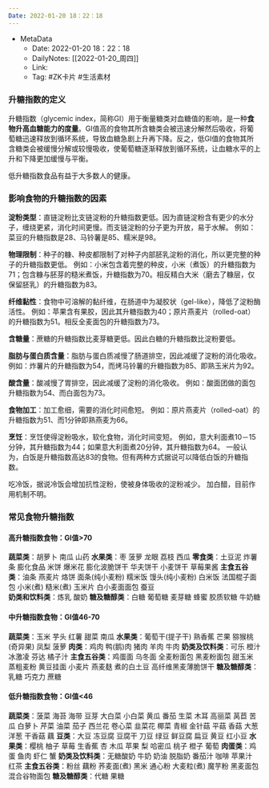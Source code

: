 ```yaml
---
Date: 2022-01-20 18：22：18
---
```

- MetaData
	- Date: 2022-01-20 18：22：18
	- DailyNotes: [[2022-01-20_周四]]
	- Link: 
	- Tag:  #ZK卡片 #生活素材 


### 升糖指数的定义
升糖指数（glycemic index，简称GI）用于衡量糖类对血糖值的影响，是一种**食物升高血糖能力的度量**。GI值高的食物其所含糖类会被迅速分解然后吸收，将葡萄糖迅速释放到循环系统，导致血糖急剧上升再下降。反之，低GI值的食物其所含糖类会被缓慢分解或较慢吸收，使葡萄糖逐渐释放到循环系统，让血糖水平的上升和下降更加缓慢与平衡。

低升糖指数食品有益于大多数人的健康。


### 影响食物的升糖指数的因素

**淀粉类型**：直链淀粉比支链淀粉的升糖指数更低。因为直链淀粉含有更少的水分子，缠绕更紧，消化时间更慢。而支链淀粉的分子更为开放，易于水解。
例如：菜豆的升糖指数是28、马铃薯是85、糯米是98。

**物理限制**：种子的糠、种皮都限制了对种子内部胚乳淀粉的消化，所以更完整的种子的升糖指数更低。
例如：小米包含着完整的种皮，小米（煮饭）的升糖指数为71；包含糠与胚芽的糙米煮饭，升糖指数为70。相反精白大米（磨去了糠层，仅保留胚乳）的升糖指数为83。

**纤维黏性**：食物中可溶解的黏纤维，在肠道中为凝胶状（gel-like），降低了淀粉酶活性。
例如：苹果含有果胶，因此其升糖指数为40；原片燕麦片（rolled-oat）的升糖指数为51。相反全麦面包的升糖指数为73。

**含糖量**：蔗糖的升糖指数比麦芽糖更低。因此白糖的升糖指数比淀粉要低。

**脂肪与蛋白质含量**：脂肪与蛋白质减慢了肠道排空，因此减缓了淀粉的消化吸收。
例如：炸薯片的升糖指数为54，而烤马铃薯的升糖指数为85、即熟玉米片为92。

**酸含量**：酸减慢了胃排空，因此减缓了淀粉的消化吸收。
例如：酸面团做的面包升糖指数为54、而白面包为73。

**食物加工**：加工愈细，需要的消化时间愈短。
例如：原片燕麦片（rolled-oat）的升糖指数为51、而1分钟即熟燕麦为66。

**烹饪**：烹饪使得淀粉吸水，软化食物，消化时间变短。
例如，意大利面煮10－15分钟，其升糖指数为44；如果意大利面煮20分钟，其升糖指数为64。
一般认为，白饭是升糖指数高达83的食物。但有两种方式据说可以降低白饭的升糖指数。


吃冷饭，据说冷饭会增加抗性淀粉，使被身体吸收的淀粉减少。
加白醋，目前作用机制不明。




### 常见食物升糖指数

#### 高升糖指数食物：GI值>70
**蔬菜类**：胡萝卜   南瓜   山药
**水果类**：枣   菠萝   龙眼   荔枝   西瓜
**零食类**：土豆泥   炸薯条   膨化食品   米饼   爆米花   膨化波脆饼干   华夫饼干   小麦饼干   草莓果酱
**主食五谷类**：油条   燕麦片   烙饼   面条(纯小麦粉)   糯米饭   馒头(纯小麦粉)   白米饭   法国棍子面包   小米(煮)   糙米(煮)   玉米片   白小麦面面包   蚕豆  
**奶类和饮料类**：炼乳   酸奶
**糖及糖醇类**：白糖   葡萄糖   麦芽糖   蜂蜜   胶质软糖   牛奶糖

#### 中升糖指数食物：GI值46-70
**蔬菜类**：玉米   芋头   红薯   甜菜   南瓜
**水果类**：葡萄干(提子干)   熟香蕉   芒果   猕猴桃(奇异果)   凤梨   菠萝
**肉类**：鸡肉   鸭(鹅)肉   猪肉   羊肉   牛肉
**奶类及饮料类**：可乐   橙汁   冰激凌   芬达   橘子汁
**主食五谷类**：鸡蛋面   乌冬面   全麦粉面包   黑麦粉面包   甜玉米   蒸粗麦粉   黄豆挂面   小麦片   燕麦麸   煮的白土豆   高纤维黑麦薄脆饼干
**糖及糖醇类**：乳糖   巧克力   蔗糖

#### 低升糖指数食物：GI值<46
**蔬菜类**：菠菜   海苔   海带   豆芽   大白菜   小白菜   黄瓜   番茄   生菜   木耳   高丽菜   莴苣   苦瓜   白萝卜   芹菜   油菜   茄子   西兰花   卷心菜   韭菜花   椰菜   青椒   金针菇   平菇   香菇   大葱   洋葱   干香菇   藕
**豆类**：大豆   冻豆腐   豆腐干   刀豆   绿豆   鲜豆腐   扁豆   黄豆   红小豆
**水果类**：樱桃   柚子   草莓   生香蕉   杏   木瓜   苹果   梨   哈密瓜   桃子   橙子   葡萄
**肉蛋类**：鸡蛋   鱼肉   虾仁   蟹
**奶类及饮料类**：无糖酸奶   牛奶   奶油   脱脂奶   番茄汁   咖啡   苹果汁   红茶
**主食五谷类**：粉丝   藕粉   荞麦面(煮)    黑米   通心粉   大麦粒(煮)    魔芋粉    黑麦面包   混合谷物面包
**糖及糖醇类**：代糖   果糖